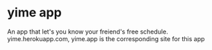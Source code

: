 # yime app

An app that let's you know your freiend's free schedule.
yime.herokuapp.com, yime.app is the corresponding site for this app
